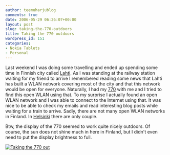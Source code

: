```yaml
---
author: teemuharjublog
comments: true
date: 2006-05-29 06:26:07+00:00
layout: post
slug: taking-the-770-outdoors
title: Taking the 770 outdoors
wordpress_id: 151
categories:
- Nokia Tablets
- Personal
---
```


Last weekend I was doing some travelling and ended up spending some time in Finnish city called [Lahti](http://en.wikipedia.org/wiki/Lahti). As I was standing at the railway station waiting for my friend to arrive I remembered reading some news that Lahti has built a WLAN network covering most of the city and that this network would be open for everyone. Naturally, I had my [770](http://www.nokia.com/770) with me and I tried to find this open WLAN using that. To my surprise I actually found an open WLAN network and I was able to connect to the Internet using that. It was nice to be able to check my emails and read interesting blog posts while waiting for a train to arrive. Sadly, there are not many open WLAN networks in Finland. In [Helsinki](http://en.wikipedia.org/wiki/Helsinki) there are only couple.

Btw, the display of the 770 seemed to work quite nicely outdoors. Of course, the sun does not shine much in here in Finland, but I didn't even need to put the display brightness to full.

[![Taking the 770 out](http://static.flickr.com/70/155343201_92b8ede9d6_m.jpg)](http://www.flickr.com/photos/teemu/155343201/)
